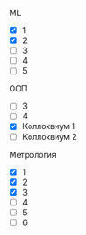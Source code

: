 ML
- [x] 1
- [x] 2
- [ ] 3
- [ ] 4
- [ ] 5

ООП
- [ ] 3
- [ ] 4
- [x] Коллоквиум 1
- [ ] Коллоквиум 2

Метрология 
- [x] 1
- [x] 2
- [x] 3
- [ ] 4
- [ ] 5
- [ ] 6
